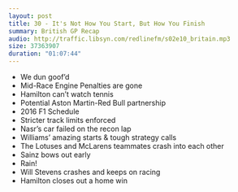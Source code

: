```yaml
---
layout: post
title: 30 - It's Not How You Start, But How You Finish
summary: British GP Recap
audio: http://traffic.libsyn.com/redlinefm/s02e10_britain.mp3
size: 37363907
duration: "01:07:44"
---
```


* We dun goof’d
* Mid-Race Engine Penalties are gone
* Hamilton can’t watch tennis
* Potential Aston Martin-Red Bull partnership
* 2016 F1 Schedule
* Stricter track limits enforced
* Nasr’s car failed on the recon lap
* Williams’ amazing starts & tough strategy calls
* The Lotuses and McLarens teammates crash into each other
* Sainz bows out early
* Rain!
* Will Stevens crashes and keeps on racing
* Hamilton closes out a home win

<!-- more -->

<audio src="http://traffic.libsyn.com/redlinefm/s02e10_britain.mp3" preload="none" />

[Download MP3](http://traffic.libsyn.com/redlinefm/s02e10_britain.mp3)
